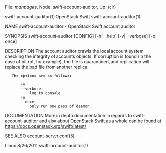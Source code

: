 File: *manpages*,  Node: swift-account-auditor,  Up: (dir)

swift-account-auditor(1)        OpenStack Swift       swift-account-auditor(1)



NAME
       swift-account-auditor - OpenStack Swift account auditor


SYNOPSIS
       swift-account-auditor [CONFIG] [-h|--help] [-v|--verbose] [-o|--once]


DESCRIPTION
       The  account  auditor  crawls  the  local  account  system checking the
       integrity of accounts objects. If corruption is found (in the  case  of
       bit  rot,  for  example), the file is quarantined, and replication will
       replace the bad file from another replica.

       The options are as follows:

           -v
           --verbose
               log to console
           -o
           --once
               only run one pass of daemon


DOCUMENTATION
       More in depth documentation in  regards  to  swift-account-auditor  and
       also   about   OpenStack   Swift   as   a   whole   can   be  found  at
       https://docs.openstack.org/swift/latest/


SEE ALSO
       account-server.conf(5)



Linux                              8/26/2011          swift-account-auditor(1)
